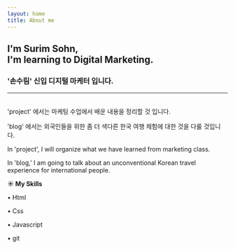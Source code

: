 ```yaml
---
layout: home
title: About me
---
```


## I'm Surim Sohn,<br> I'm learning to Digital Marketing.

### '손수림' 신입 디지털 마케터 입니다.
-----
<br>
'project' 에서는 마케팅 수업에서 배운 내용을 정리할 것 입니다.

'blog' 에서는 외국인들을 위한 좀 더 색다른 한국 여행 체험에 대한 것을 다룰 것입니다.

In 'project', I will organize what we have learned from marketing class.

In 'blog,' I am going to talk about an unconventional  Korean travel experience for international people.
<br>

**☀️ My Skills**

• Html

• Css

• Javascript

• git

